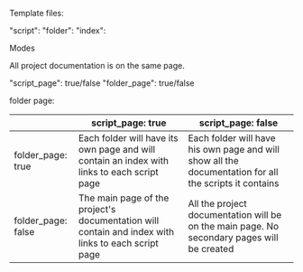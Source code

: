 Template files:

"script": 
"folder": 
"index":  


Modes

All project documentation is on the same page.



"script_page": true/false
"folder_page": true/false

folder page: 



|                     | script_page: true       |  script_page: false
|---------------------|-------------------------|----------------------
| folder_page: true   | Each folder will have its own page and will contain an index with links to each script page | Each folder will have his own page and will show all the documentation for all the scripts it contains
| folder_page: false  | The main page of the project's documentation will contain and index with links to each script page | All the project documentation will be on the main page. No secondary pages will be created
